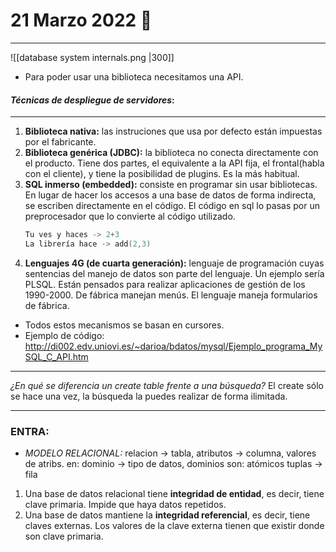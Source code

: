# 21 Marzo 2022 🍓 
---
 ![[database system internals.png |300]]
- Para poder usar una biblioteca necesitamos una API.

#### _Técnicas de despliegue de servidores_:
---
1. **Biblioteca nativa:** las instruciones que usa por defecto están impuestas por el fabricante.
2. **Biblioteca genérica (JDBC):** la biblioteca no conecta directamente con el producto. Tiene dos partes, el equivalente a la API fija, el frontal(habla con el cliente), y tiene la posibilidad de plugins. Es la más habitual.
3. **SQL inmerso (embedded):** consiste en programar sin usar bibliotecas. En lugar de hacer los accesos a una base de datos de forma indirecta, se escriben directamente en el código. El código en sql lo pasas por un preprocesador que lo convierte al código utilizado.
    ````c
	Tu ves y haces -> 2+3
	La librería hace -> add(2,3)
	````
4. **Lenguajes 4G (de cuarta generación):** lenguaje de programación cuyas sentencias del manejo de datos son parte del lenguaje. Un ejemplo sería PLSQL. Están pensados para realizar aplicaciones de gestión de los 1990-2000. De fábrica manejan menús. El lenguaje maneja formularios de fábrica.
- Todos estos mecanismos se basan en cursores.
- Ejemplo de código:
http://di002.edv.uniovi.es/~darioa/bdatos/mysql/Ejemplo_programa_MySQL_C_API.htm

---
*¿En qué se diferencia un create table frente a una búsqueda?*
El create sólo se hace una vez, la búsqueda la puedes realizar de forma ilimitada.

---
### **ENTRA:**
- *MODELO RELACIONAL:* relacion -> tabla, 
											   atributos -> columna, 
											   valores de atribs. en: dominio -> tipo de datos, 
											   dominios son: atómicos
											   tuplas -> fila
1. Una base de datos relacional tiene **integridad de entidad**, es decir, tiene clave primaria. Impide que haya datos repetidos.
2. Una base de datos mantiene la **integridad referencial**, es decir, tiene claves externas. Los valores de la clave externa tienen que existir donde son clave primaria.